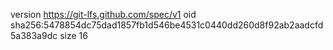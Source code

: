 version https://git-lfs.github.com/spec/v1
oid sha256:5478854dc75dad1857fb1d546be4531c0440dd260d8f92ab2aadcfd5a383a9dc
size 16
